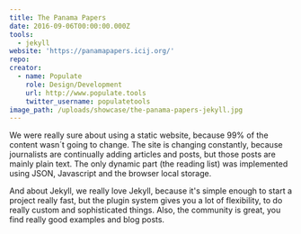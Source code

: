 ```yaml
---
title: The Panama Papers
date: 2016-09-06T00:00:00.000Z
tools:
  - jekyll
website: 'https://panamapapers.icij.org/'
repo:
creator:
  - name: Populate
    role: Design/Development
    url: http://www.populate.tools
    twitter_username: populatetools
image_path: /uploads/showcase/the-panama-papers-jekyll.jpg
---
```



We were really sure about using a static website, because 99% of the content wasn&acute;t going to change. The site is changing constantly, because journalists are continually adding articles and posts, but those posts are mainly plain text. The only dynamic part (the reading list) was implemented using JSON, Javascript and the browser local storage.

And about Jekyll, we really love Jekyll, because it's simple enough to start a project really fast, but the plugin system gives you a lot of flexibility, to do really custom and sophisticated things. Also, the community is great, you find really good examples and blog posts.

